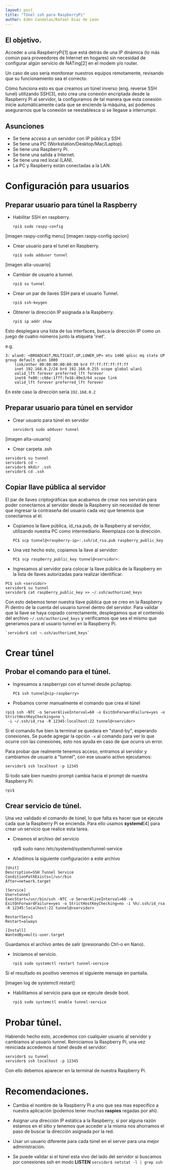 ```yaml
---
layout: post
title: "Túnel ssh para RaspberryPi"
author: Edén Candelas/Rafael Diaz de Leon
---
```


## El objetivo.

Acceder a una RaspberryPi[1] que está detrás de una IP dinámica (lo más
común para proveedores de Internet en hogares) sin necesidad de configurar
algún servicio de NATing[2] en el modem y/o router.

Un caso de uso sería monitorear nuestros equipos remotamente, revisando que
su funcionamiento sea el correcto.

Cómo funciona esto es que creamos un túnel inverso (eng. reverse SSH tunel)
utilizando SSH[3], esto crea una conexión encriptada desde la Raspberry Pi
al servidor, la configuramos de tal manera que esta conexión inicie
automáticamente cada que se enciende la máquina, así podemos asegurarnos
que la conexión se reestablesca si se llegase a interrumpir.
<!--more-->

## Asunciones

* Se tiene acceso a un servidor con IP pública y SSH
* Se tiene una PC (Workstation/Desktop/Mac/Laptop).
* Se tiene una Raspberry Pi.
* Se tiene una salida a Internet.
* Se tiene una red local (LAN).
* La PC y Raspberry están conectadas a la LAN.

# Configuración para usuarios
## Preparar usuario para túnel la Raspberry

* Habilitar SSH en raspberry.

	`rpi$ sudo raspy-config`

[imagen raspy-config menu]
[imagen raspy-config opcion]

* Crear usuario para el tunel en Raspberry.

	`rpi$ sudo adduser tunnel`

[imagen alta-usuario]

* Cambiar de usuario a tunnel.

	`rpi$ su tunnel`

* Crear un par de llaves SSH para el usuario Tunnel.

	`rpi$ ssh-keygen`

* Obtener la dirección IP asignada a la Raspberry.

	`rpi$ ip addr show`

Esto desplegara una lista de tus interfaces, busca la dirección IP
como un juego de cuatro números junto la etiqueta 'inet'.

e.g.

	3: wlan0: <BROADCAST,MULTICAST,UP,LOWER_UP> mtu 1400 qdisc mq state UP group default qlen 1000
	    link/ether 00:00:00:00:00:00 brd ff:ff:ff:ff:ff:ff
	    inet 192.168.0.2/24 brd 192.168.0.255 scope global wlan1
	    valid_lft forever preferred_lft forever
	    inet6 fe80::c66e:1fff:fe16:49e3/64 scope link
	    valid_lft forever preferred_lft forever

En este caso la dirección sería `192.168.0.2`

## Preparar usuario para túnel en servidor

* Crear usuario para túnel en servidor

	`servidor$ sudo adduser tunnel`

[imagen alta-usuario]

* Crear carpeta .ssh

```
servidor$ su tunnel
servidor$ cd ~
servidor$ mkdir .ssh
servidor$ cd .ssh
```

## Copiar llave pública al servidor

El par de llaves criptográficas que acabamos de crear nos servirán para poder
conectarnos al servidor desde la Raspberry sin necesidad de tener que ingresar
la contraseña del usuario cada vez que tenemos que conectarnos al él.

* Copiamos la llave pública, id_rsa.pub, de la Raspberry al servidor, utilizando
  nuestra PC como intermediario. Reemplaza <raspberry-ip> con la dirección.

	`PC$ scp tunnel@<raspberry-ip>:.ssh/id_rsa.pub raspberry_public_key`

* Una vez hecho esto, copiamos la llave al servidor:

	`PC$ scp raspberry_public_key tunnel@<servidor>:`

* Ingresamos al servidor para colocar la llave pública de la Raspberry en la
  lista de llaves autorizadas para realizar identificar.

```
PC$ ssh <servidor>
servidor$ su tunnel
servidor$ cat raspberry_public_key >> ~/.ssh/authorized_keys
```

Con esto debemos tener nuestra llave pública que se creo en la Raspberry Pi
dentro de la cuenta del usuario tunnel dentro del servidor. Para validar que
la llave se haya copiado correctamente,  desplegamos que el contenido del
archivo `~/.ssh/authorized_keys` y verificamos que sea el mismo que generamos
para el usuario tunnel en la Raspberry Pi.

	`servidor$ cat ~.ssh/authorized_keys`


# Crear túnel

## Probar el comando para el túnel.

* Ingresamos a raspberrypi con el tunnel desde pc/laptop.

	`PC$ ssh tunnel@<ip-raspberry>`

* Probamos correr manualmente el comando que crea el túnel

```
rpi$ ssh -NTC -o ServerAliveInterval=60 -o ExitOnForwardFailure=yes -o StrictHostKeyChecking=no \
 -i ~/.ssh/id_rsa -R 12345:localhost:22 tunnel@<servidor>
```

Si el comando fue bien la terminal se quedara en "stand-by", esperando
conexiones. Se puede agregar la opción `-v` al comando para ver lo
que ocurre con las conexiones, esto nos ayuda en caso de que ocurra un error.

Para probar que realmente tenemos acceso, entramos al servidor y cambiamos de
usuario a "tunnel", con ese usuario activo ejecutamos:

	servidor$ ssh localhost -p 12345

Si todo sale bien nuestro prompt cambia hacia el prompt de nuestra Raspberry Pi:

	rpi$

## Crear servicio de túnel.

Una vez validado el comando de túnel, lo que falta es hacer que se ejecute
cada que la Raspberry Pi se encienda. Para ello usamos __systemd__[4] para
crear un servicio que realice esta tarea.

* Creamos el archivo del servicio

	rpi$ sudo nano /etc/systemd/system/tunnel-service

* Añadimos la siguiente configuración a este archivo

```
[Unit]
Description=SSH Tunnel Service
ConditionPathExists=|/usr/bin
After=network.target

[Service]
User=tunnel
ExecStart=/usr/bin/ssh -NTC -o ServerAliveInterval=60 -o ExitOnForwardFailure=yes -o StrictHostKeyChecking=no -i %h/.ssh/id_rsa -R 12345:localhost:22 tunnel@<servidor>

RestartSec=3
Restart=always

[Install]
WantedBy=multi-user.target
```

Guardamos el archivo antes de salir (presionando Ctrl-o en Nano).

* Iniciamos el servicio.

	`rpi$ sudo systemctl restart tunnel-service`

Si el resultado es positivo veremos el siguiente mensaje en pantalla.

[imagen log de systemctl restart]

* Habilitamos al servicio para que se ejecute desde boot.

	`rpi$ sudo systemctl enable tunnel-service`

# Probar túnel.

Habiendo hecho esto, accedemos con cualquier usuario al servidor y cambiamos
al usuario tunnel. Reiniciamos la Raspberry Pi, una vez reiniciada accedemos
al túnel desde el servidor:

```
servidor$ su tunnel
servidor$ ssh localhost -p 12345
```

Con ello debemos aparecer en la terminal de nuestra Raspberry Pi.


# Recomendaciones.

* Cambia el nombre de la Raspberry Pi a uno que sea mas especifico a nuestra
aplicación (podemos tener muchas __raspies__ regadas por ahi).

* Asignar una dirección IP estática a la Raspberry, si por alguna razón
estamos en el sitio y tenemos que acceder a la misma nos ahorramos el paso
de buscar la dirección asignada por la red.

* Usar un usuario diferente para cada túnel en el server para una mejor
administración.

* Se puede validar si el túnel esta vivo del lado del servidor si buscamos
por conexiones ssh en modo **LISTEN** `servidor$ netstat -l | grep ssh`
